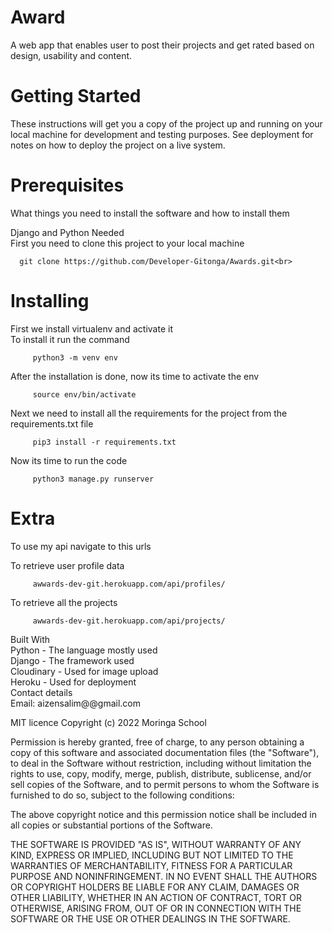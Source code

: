 # Award
A web app that enables user to post their projects and get rated based on design, usability and content.

# Getting Started
These instructions will get you a copy of the project up and running on your local machine for development and testing purposes. See deployment for notes on how to deploy the project on a live system.

# Prerequisites
What things you need to install the software and how to install them

Django and Python Needed<br>
First you need to clone this project to your local machine

      git clone https://github.com/Developer-Gitonga/Awards.git<br>
# Installing
First we install virtualenv and activate it<br>
To install it run the command

         python3 -m venv env

After the installation is done, now its time to activate the env

         source env/bin/activate

Next we need to install all the requirements for the project from the requirements.txt file

         pip3 install -r requirements.txt

Now its time to run the code

         python3 manage.py runserver
        
 # Extra
To use my api navigate to this urls

To retrieve user profile data

         awwards-dev-git.herokuapp.com/api/profiles/
To retrieve all the projects

         awwards-dev-git.herokuapp.com/api/projects/
Built With<br>
Python - The language mostly used<br>
Django - The framework used<br>
Cloudinary - Used for image upload<br>
Heroku - Used for deployment<br>
Contact details<br>
Email: aizensalim@@gmail.com

MIT licence
Copyright (c) 2022 Moringa School

Permission is hereby granted, free of charge, to any person obtaining a copy of this software and associated documentation files (the "Software"), to deal in the Software without restriction, including without limitation the rights to use, copy, modify, merge, publish, distribute, sublicense, and/or sell copies of the Software, and to permit persons to whom the Software is furnished to do so, subject to the following conditions:

The above copyright notice and this permission notice shall be included in all copies or substantial portions of the Software.

THE SOFTWARE IS PROVIDED "AS IS", WITHOUT WARRANTY OF ANY KIND, EXPRESS OR IMPLIED, INCLUDING BUT NOT LIMITED TO THE WARRANTIES OF MERCHANTABILITY, FITNESS FOR A PARTICULAR PURPOSE AND NONINFRINGEMENT. IN NO EVENT SHALL THE AUTHORS OR COPYRIGHT HOLDERS BE LIABLE FOR ANY CLAIM, DAMAGES OR OTHER LIABILITY, WHETHER IN AN ACTION OF CONTRACT, TORT OR OTHERWISE, ARISING FROM, OUT OF OR IN CONNECTION WITH THE SOFTWARE OR THE USE OR OTHER DEALINGS IN THE SOFTWARE.
